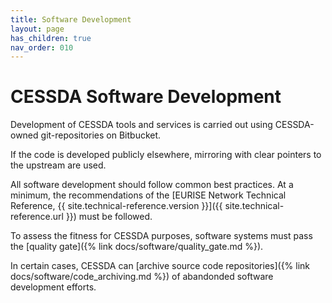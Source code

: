 ```yaml
---
title: Software Development
layout: page
has_children: true
nav_order: 010
---
```


# CESSDA Software Development

Development of CESSDA tools and services is carried out using CESSDA-owned git-repositories on Bitbucket.

If the code is developed publicly elsewhere, mirroring with clear pointers to the upstream are used.

All software development should follow common best practices.
At a minimum, the recommendations of the
[EURISE Network Technical Reference, {{ site.technical-reference.version }}]({{ site.technical-reference.url }})
must be followed.

To assess the fitness for CESSDA purposes, software systems must pass the [quality gate]({% link docs/software/quality_gate.md %}).

In certain cases, CESSDA can [archive source code repositories]({% link docs/software/code_archiving.md %})
of abandonded software development efforts.

